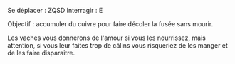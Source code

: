 Se déplacer : ZQSD
Interragir : E

Objectif : accumuler du cuivre pour faire décoler la fusée sans mourir.

Les vaches vous donnerons de l'amour si vous les nourrissez, mais attention, si vous leur faites trop de câlins vous risqueriez de les manger et de les faire disparaitre.